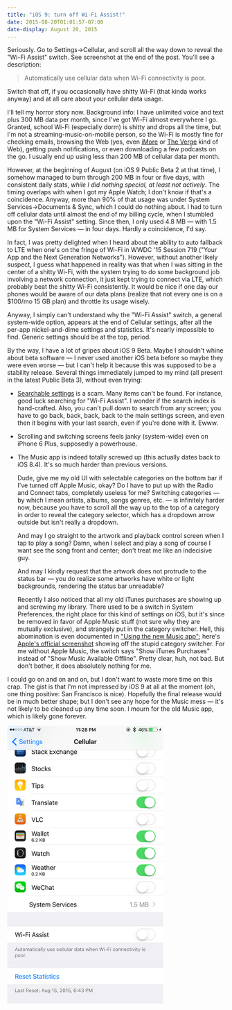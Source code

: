 ```yaml
---
title: "iOS 9: turn off Wi-Fi Assist!"
date: 2015-08-20T01:01:57-07:00
date-display: August 20, 2015
---
```

Seriously. Go to Settings->Cellular, and scroll all the way down to reveal the "Wi-Fi Assist" switch. See screenshot at the end of the post. You'll see a description:

> Automatically use cellular data when Wi-Fi connectivity is poor.

Switch that off, if you occasionally have shitty Wi-Fi (that kinda works anyway) and at all care about your cellular data usage.

I'll tell my horror story now. Background info: I have unlimited voice and text plus 300 MB data per month, since I've got Wi-Fi almost everywhere I go. Granted, school Wi-Fi (especially dorm) is shitty and drops all the time, but I'm not a streaming-music-on-mobile person, so the Wi-Fi is mostly fine for checking emails, browsing the Web (yes, even [iMore](http://murphyapps.co/blog/2015/6/24/an-hour-with-safari-content-blocker-in-ios-9) or [The Verge](http://blog.lmorchard.com/2015/07/22/the-verge-web-sucks/) kind of Web), getting push notifications, or even downloading a few podcasts on the go. I usually end up using less than 200 MB of cellular data per month.

However, at the beginning of August (on iOS 9 Public Beta 2 at that time), I somehow managed to burn through 200 MB in four or five days, with consistent daily stats, *while I did nothing special, at least not actively*. The timing overlaps with when I got my Apple Watch; I don't know if that's a coincidence. Anyway, more than 90% of that usage was under System Services->Documents & Sync, which I could do nothing about. I had to turn off cellular data until almost the end of my billing cycle, when I stumbled upon the "Wi-Fi Assist" setting. Since then, I only used 4.8 MB — with 1.5 MB for System Services — in four days. Hardly a coincidence, I'd say.

In fact, I was pretty delighted when I heard about the ability to auto fallback to LTE when one's on the fringe of Wi-Fi in WWDC '15 Session 719 ("Your App and the Next Generation Networks"). However, without another likely suspect, I guess what happened in reality was that when I was sitting in the center of a shitty Wi-Fi, with the system trying to do some background job involving a network connection, it just kept trying to connect via LTE, which probably beat the shitty Wi-Fi consistently. It would be nice if one day our phones would be aware of our data plans (realize that not every one is on a $100/mo 15 GB plan) and throttle its usage wisely.

Anyway, I simply can't understand why the "Wi-Fi Assist" switch, a general system-wide option, appears at the end of Cellular settings, after all the per-app nickel-and-dime settings and statistics. It's nearly impossible to find. Generic settings should be at the top, period.

By the way, I have a lot of gripes about iOS 9 Beta. Maybe I shouldn't whine about beta software — I never used another iOS beta before so maybe they were even worse — but I can't help it because this was supposed to be a stability release. Several things immediately jumped to my mind (all present in the latest Public Beta 3), without even trying:

* [Searchable settings](/blog/2015-06-26-ios-9-searchable-settings.html) is a scam. Many items can't be found. For instance, good luck searching for "Wi-Fi Assist". I wonder if the search index is hand-crafted. Also, you can't pull down to search from any screen; you have to go back, back, back, back to the main settings screen, and even then it begins with your last search, even if you're done with it. Ewww.

* Scrolling and switching screens feels janky (system-wide) even on iPhone 6 Plus, supposedly a powerhouse.

* The Music app is indeed totally screwed up (this actually dates back to iOS 8.4). It's so much harder than previous versions.

    Dude, give me my old UI with selectable categories on the bottom bar if I've turned off Apple Music, okay? Do I have to put up with the Radio and Connect tabs, completely useless for me? Switching categories — by which I mean artists, albums, songs genres, etc. — is infinitely harder now, because you have to scroll all the way up to the top of a category in order to reveal the category selector, which has a dropdown arrow outside but isn't really a dropdown.

    And may I go straight to the artwork and playback control screen when I tap to play a song? Damn, when I select and play a song of course I want see the song front and center; don't treat me like an indecisive guy.

    And may I kindly request that the artwork does not protrude to the status bar — you do realize some artworks have white or light backgrounds, rendering the status bar unreadable?

    Recently I also noticed that all my old iTunes purchases are showing up and screwing my library. There used to be a switch in System Preferences, the right place for this kind of settings on iOS, but it's since be removed in favor of Apple Music stuff (not sure why they are mutually exclusive), and strangely put in the category switcher. Hell, this abomination is even documented in ["Using the new Music app"](https://support.apple.com/en-us/HT204951); here's [Apple's official screenshot](https://i.imgur.com/RJKLqPo.jpg) showing off the stupid category switcher. For me without Apple Music, the switch says "Show iTunes Purchases" instead of "Show Music Available Offline". Pretty clear, huh, not bad. But don't bother, it does absolutely nothing for me.

I could go on and on and on, but I don't want to waste more time on this crap. The gist is that I'm not impressed by iOS 9 at all at the moment (oh, one thing positive: San Francisco is nice). Hopefully the final release would be in much better shape; but I don't see any hope for the Music mess — it's not likely to be cleaned up any time soon. I mourn for the old Music app, which is likely gone forever.

![The "Wi-Fi Assist" switch, hidden below per-app settings.](/img/20150819-ios9-wifi-assist.png)
